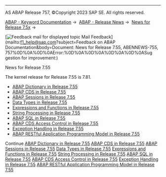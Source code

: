   

* * *

AS ABAP Release 757, ©Copyright 2023 SAP SE. All rights reserved.

[ABAP - Keyword Documentation](javascript:call_link\('abenabap.htm'\)) →  [ABAP - Release News](javascript:call_link\('abennews.htm'\)) →  [News for Release 7.5x](javascript:call_link\('abennews-75.htm'\)) → 

 [![](Mail.gif?object=Mail.gif&sap-language=EN "Feedback mail for displayed topic") Mail Feedback](mailto:f1_help@sap.com?subject=Feedback on ABAP Documentation&body=Document: News for Release 7.55, ABENNEWS-755, 757%0D%0A%0D%0AError:%0D%0A%0D%0A%0D%0A%0D%0ASug
gestion for improvement:)

News for Release 7.55

The kernel release for Release 7.55 is 7.81.

-   [ABAP Dictionary in Release 7.55](javascript:call_link\('abennews-755-ddic.htm'\))
-   [ABAP CDS in Release 7.55](javascript:call_link\('abennews-755-abap_cds.htm'\))
-   [ABAP Sessions in Release 7.55](javascript:call_link\('abennews-755-abap_sessions.htm'\))
-   [Data Types in Release 7.55](javascript:call_link\('abennews-755-types.htm'\))
-   [Expressions and Functions in Release 7.55](javascript:call_link\('abennews-755-expressions.htm'\))
-   [String Processing in Release 7.55](javascript:call_link\('abennews-755-strings.htm'\))
-   [ABAP SQL in Release 7.55](javascript:call_link\('abennews-755-abap_sql.htm'\))
-   [ABAP CDS Access Control in Release 7.55](javascript:call_link\('abennews-755-cds_access_control.htm'\))
-   [Exception Handling in Release 7.55](javascript:call_link\('abennews-755-exceptions.htm'\))
-   [ABAP RESTful Application Programming Model in Release 7.55](javascript:call_link\('abennews-755-restful.htm'\))

Continue
[ABAP Dictionary in Release 7.55](javascript:call_link\('abennews-755-ddic.htm'\))
[ABAP CDS in Release 7.55](javascript:call_link\('abennews-755-abap_cds.htm'\))
[ABAP Sessions in Release 7.55](javascript:call_link\('abennews-755-abap_sessions.htm'\))
[Data Types in Release 7.55](javascript:call_link\('abennews-755-types.htm'\))
[Expressions and Functions in Release 7.55](javascript:call_link\('abennews-755-expressions.htm'\))
[String Processing in Release 7.55](javascript:call_link\('abennews-755-strings.htm'\))
[ABAP SQL in Release 7.55](javascript:call_link\('abennews-755-abap_sql.htm'\))
[ABAP CDS Access Control in Release 7.55](javascript:call_link\('abennews-755-cds_access_control.htm'\))
[Exception Handling in Release 7.55](javascript:call_link\('abennews-755-exceptions.htm'\))
[ABAP RESTful Application Programming Model in Release 7.55](javascript:call_link\('abennews-755-restful.htm'\))